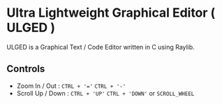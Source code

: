 # Ultra Lightweight Graphical Editor ( ULGED )
ULGED is a Graphical Text / Code Editor written in C using Raylib.

## Controls
+ Zoom In / Out : ```CTRL + '='``` ```CTRL + '-'```
+ Scroll Up / Down : ```CTRL + 'UP'``` ```CTRL + 'DOWN'``` or ```SCROLL_WHEEL``` 

